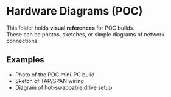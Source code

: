 # Hardware Diagrams (POC)

This folder holds **visual references** for POC builds.  
These can be photos, sketches, or simple diagrams of network connections.

## Examples
- Photo of the POC mini-PC build
- Sketch of TAP/SPAN wiring
- Diagram of hot-swappable drive setup
